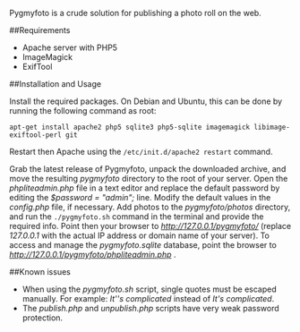 Pygmyfoto is a crude solution for publishing a photo roll on the web.

##Requirements

* Apache server with PHP5
* ImageMagick
* ExifTool

##Installation and Usage

Install the required packages. On Debian and Ubuntu, this can be done by running the following command as root:

	apt-get install apache2 php5 sqlite3 php5-sqlite imagemagick libimage-exiftool-perl git

Restart then Apache using the `/etc/init.d/apache2 restart` command.

Grab the latest release of Pygmyfoto, unpack the downloaded archive, and move the resulting *pygmyfoto* directory to the root of your server. Open the *phpliteadmin.php*  file in a text editor and replace the default password by editing the *$password = "admin";* line. Modify the default values in the *config.php* file, if necessary. Add photos  to the *pygmyfoto/photos* directory, and run the `./pygmyfoto.sh` command in the terminal and provide the required info. Point then your browser to *http://127.0.0.1/pygmyfoto/* (replace *127.0.0.1* with the actual IP address or domain name of your server).  To access and manage the *pygmyfoto.sqlite* database, point the browser to *http://127.0.0.1/pygmyfoto/phpliteadmin.php* .

##Known issues

* When using the *pygmyfoto.sh* script, single quotes must be escaped manually. For example: *It''s complicated* instead of *It's complicated*.
* The *publish.php* and *unpublish.php* scripts have very weak password protection.
